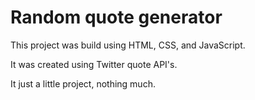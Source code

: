 # Random quote generator

This project was build using HTML, CSS, and JavaScript.

It was created using Twitter quote API's.

It just a little project, nothing much.